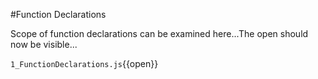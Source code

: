 #Function Declarations

Scope of function declarations can be examined here...The open should now be visible...

`1_FunctionDeclarations.js`{{open}}
